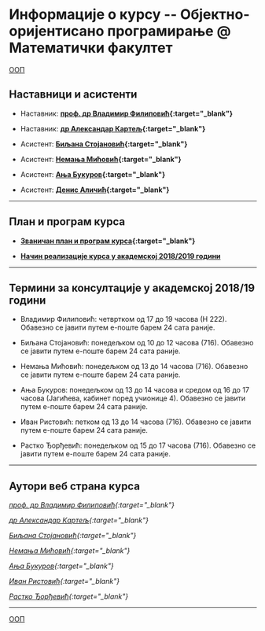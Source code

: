 # Информације о курсу -- Објектно-оријентисано програмирање @ Математички факултет

[ООП](../README.md)

## Наставници и асистенти  

* Наставник: **[проф. др Владимир Филиповић](https://vladofilipovic.github.io/index-en.html){:target="_blank"}**

* Наставник: **[др Александар Картељ](http://poincare.matf.bg.ac.rs/~kartelj/){:target="_blank"}**

* Асистент: **[Биљана Стојановић](http://poincare.matf.bg.ac.rs/~biljana/){:target="_blank"}**

* Асистент: **[Немања Мићовић](http://poincare.matf.bg.ac.rs/~nemanja_micovic/){:target="_blank"}**

* Асистент: **[Ања Букуров](http://poincare.matf.bg.ac.rs/~anja_bukurov/){:target="_blank"}**

* Асистент: **[Денис Аличић](http://poincare.matf.bg.ac.rs/~denis_alicic/){:target="_blank"}**

---

## План и програм курса

* **[Званичан план и програм курса](P102_-_Objektno_orijentisano_programiranje.pdf){:target="_blank"}**

* **[Начин реализације курса у академској 2018/2019 години](Nacin-realizacije-kursa.md)**

---

## Термини за консултације у академској 2018/19 години

* Владимир Филиповић: четвртком од 17 до 19 часова (Н 222). Обавезно се јавити путем e-поште барем 24 сата раније.

* Биљана Стојановић: понедељком од 10 до 12 часова (716). Обавезно се јавити путем e-поште барем 24 сата раније.

* Немања Мићовић: понедељком од 13 до 14 часова (716). Обавезно се јавити путем e-поште барем 24 сата раније.

* Ања Букуров: понедељком од 13 до 14 часова и средом од 16 до 17 часова (Јагићева, кабинет поред учионице 4). Обавезно се јавити путем e-поште барем 24 сата раније.

* Иван Ристовић: петком од 13 до 14 часова (716). Обавезно се јавити путем e-поште барем 24 сата раније.

* Растко Ђорђевић: понедељком од 15 до 17 часова (716). Обавезно се јавити путем e-поште барем 24 сата раније.

---

## Аутори веб страна курса

  *[проф. др Владимир Филиповић](https://vladofilipovic.github.io/index-en.html){:target="_blank"}*

  *[др Александар Картељ](http://poincare.matf.bg.ac.rs/~kartelj/){:target="_blank"}*

  *[Биљана Стојановић](http://poincare.matf.bg.ac.rs/~biljana/){:target="_blank"}*

  *[Немања Мићовић](http://poincare.matf.bg.ac.rs/~nemanja_micovic/){:target="_blank"}*

  *[Ања Букуров](http://poincare.matf.bg.ac.rs/~anja_bukurov/){:target="_blank"}*

  *[Иван Ристовић](http://poincare.matf.bg.ac.rs/~ivan_ristovic/){:target="_blank"}*

  *[Растко Ђорђевић](http://www.matf.bg.ac.rs/p/rastko-djordjevic/pocetna/){:target="_blank"}*

---

[ООП](../README.md)
